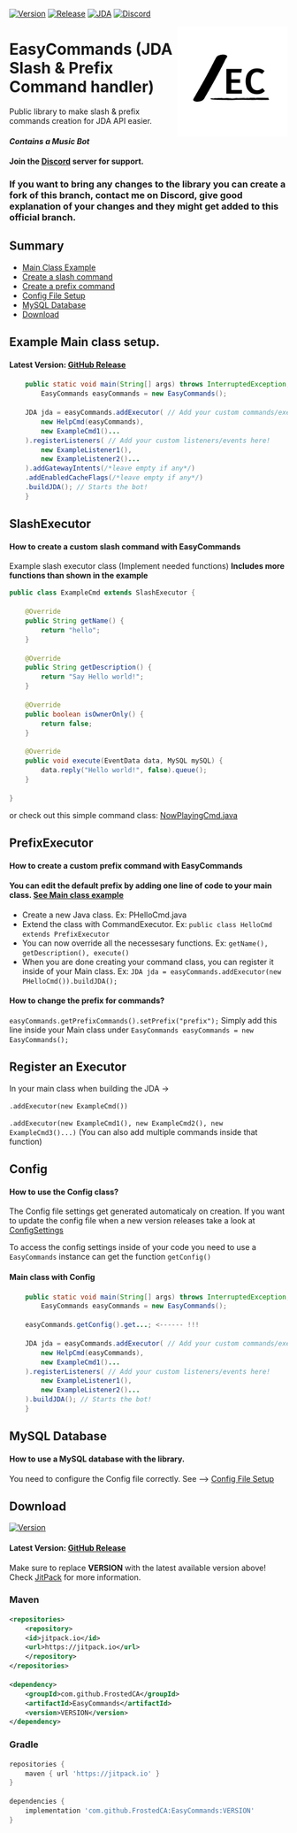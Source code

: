[![Version](https://jitpack.io/v/FrostedCA/EasyCommands.svg)](https://jitpack.io/#FrostedCA/EasyCommands)
[![Release](https://img.shields.io/github/release/FrostedCA/EasyCommands.svg)](https://github.com/FrostedCA/EasyCommands/releases/latest)
[![JDA](https://img.shields.io/badge/JDA%20Version-5.0.0--beta.8+-important)](https://github.com/DV8FromTheWorld/JDA/releases)
[![Discord](https://discord.com/api/guilds/944538207868059669/embed.png?style=shield)](https://discord.gg/2rfSEGNgrv)

<img align="right" src="https://raw.githubusercontent.com/FrostedCA/EasyCommands/master/ECLogo_new.png" width="200" height="200" />

# EasyCommands (JDA Slash & Prefix Command handler)
Public library to make slash & prefix commands creation for JDA API easier.
#### *Contains a Music Bot*
#### Join the [Discord](https://discord.com/invite/2rfSEGNgrv) server for support.
### If you want to bring any changes to the library you can create a fork of this branch, contact me on Discord, give good explanation of your changes and they might get added to this official branch.

## Summary
- <a href="#example-main-class-setup">Main Class Example</a>
- <a href="#slashexecutor">Create a slash command</a>
- <a href="#prefixexecutor">Create a prefix command</a>
- <a href="#config">Config File Setup</a>
- <a href="#mysql-database">MySQL Database</a>
- <a href="#download">Download</a>

## Example Main class setup.
#### Latest Version: [GitHub Release](https://github.com/FrostedCA/EasyCommands/releases/latest)
```java
    public static void main(String[] args) throws InterruptedException, IOException {
       	EasyCommands easyCommands = new EasyCommands();
	
	JDA jda = easyCommands.addExecutor( // Add your custom commands/executors here!
		new HelpCmd(easyCommands),
		new ExampleCmd1()...
	).registerListeners( // Add your custom listeners/events here!
		new ExampleListener1(),
		new ExampleListener2()...
	).addGatewayIntents(/*leave empty if any*/)
	.addEnabledCacheFlags(/*leave empty if any*/)
	.buildJDA(); // Starts the bot!
    }
```

## SlashExecutor
#### How to create a custom slash command with EasyCommands
Example slash executor class (Implement needed functions)
**Includes more functions than shown in the example**

```java
public class ExampleCmd extends SlashExecutor {

    @Override
    public String getName() {
        return "hello";
    }

    @Override
    public String getDescription() {
        return "Say Hello world!";
    }
    
    @Override
    public boolean isOwnerOnly() {
        return false;
    }
    
    @Override
    public void execute(EventData data, MySQL mySQL) {
    	data.reply("Hello world!", false).queue();
    }

}
```
or check out this simple command class: [NowPlayingCmd.java](https://github.com/FrostedCA/EasyCommands/blob/master/src/main/java/ca/tristan/easycommands/commands/music/NowPlayingCmd.java)

## PrefixExecutor
#### How to create a custom prefix command with EasyCommands
#### You can edit the default prefix by adding one line of code to your main class. <a href="#example-main-class-setup">See Main class example</a>
- Create a new Java class. Ex: PHelloCmd.java
- Extend the class with CommandExecutor. Ex: `public class HelloCmd extends PrefixExecutor`
- You can now override all the necessesary functions. Ex: `getName(), getDescription(), execute()`
- When you are done creating your command class, you can register it inside of your Main class. Ex: `JDA jda = easyCommands.addExecutor(new PHelloCmd()).buildJDA();`
#### How to change the prefix for commands?
`easyCommands.getPrefixCommands().setPrefix("prefix");`
Simply add this line inside your Main class under `EasyCommands easyCommands = new EasyCommands();`

## Register an Executor
In your main class when building the JDA ->

`.addExecutor(new ExampleCmd())`

`.addExecutor(new ExampleCmd1(), new ExampleCmd2(), new ExampleCmd3()...)` (You can also add multiple commands inside that function)

## Config
#### How to use the Config class?
The Config file settings get generated automaticaly on creation.
If you want to update the config file when a new version releases take a look at [ConfigSettings](https://github.com/FrostedCA/EasyCommands/blob/master/src/main/java/ca/tristan/easycommands/utils/ConfigSettings.java)

To access the config settings inside of your code you need to use a `EasyCommands` instance can get the function `getConfig()`
#### Main class with Config
```java
    public static void main(String[] args) throws InterruptedException, IOException {
       	EasyCommands easyCommands = new EasyCommands();
	
	easyCommands.getConfig().get...; <------ !!!
	
	JDA jda = easyCommands.addExecutor( // Add your custom commands/executors here!
		new HelpCmd(easyCommands),
		new ExampleCmd1()...
	).registerListeners( // Add your custom listeners/events here!
		new ExampleListener1(),
		new ExampleListener2()...
	).buildJDA(); // Starts the bot!
    }
```

## MySQL Database
#### How to use a MySQL database with the library.
You need to configure the Config file correctly. See --> <a href="#config">Config File Setup</a>

## Download
[![Version](https://jitpack.io/v/FrostedCA/EasyCommands.svg)](https://jitpack.io/#FrostedCA/EasyCommands)

#### Latest Version: [GitHub Release](https://github.com/FrostedCA/EasyCommands/releases/latest)

Make sure to replace **VERSION** with the latest available version above! Check [JitPack](https://jitpack.io/#FrostedCA/EasyCommands) for more information. 

### Maven
```pom.xml
<repositories>
    <repository>
	<id>jitpack.io</id>
	<url>https://jitpack.io</url>
    </repository>
</repositories>

<dependency>
    <groupId>com.github.FrostedCA</groupId>
    <artifactId>EasyCommands</artifactId>
    <version>VERSION</version>
</dependency>
```
### Gradle
```gradle
repositories {
    maven { url 'https://jitpack.io' }
}

dependencies {
    implementation 'com.github.FrostedCA:EasyCommands:VERSION'
}
```
